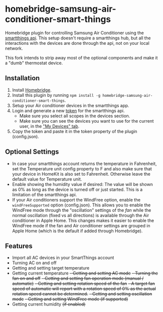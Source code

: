 # homebridge-samsung-air-conditioner-smart-things

Homebridge plugin for controlling Samsung Air Conditioner using the [smartthings api](https://smartthings.developer.samsung.com/docs/api-ref/st-api.html#tag/Devices). This setup doesn't require a smartthings hub, but all the interactions with the devices are done through the api, not on your local network.

This fork intends to strip away most of the optional components and make it a "dumb" thermostat device.

## Installation 
1. Install [Homebridge](https://github.com/nfarina/homebridge).
2. Install this plugin by running `npm install -g homebridge-samsung-air-conditioner-smart-things`.
3. Setup your Air conditioner devices in the smartthings app.
4. Login and generate a new [token](https://account.smartthings.com/tokens#) for the smartthings api. 
     - Make sure you select all scopes in the devices section.
     - Make sure you can see the devices you want to use for the current user, in the ["My Devices" tab](https://account.smartthings.com/).
5. Copy the token and paste it in the token property of the plugin (config.json).

## Optional Settings

- In case your smartthings account returns the temperature in Fahrenheit, set the Temperature unit config property to F and also make sure that your device in HomeKit is also set to Fahrenheit. Otherwise leave the default value for Temperature unit.
- Enable showing the humidity value if desired: The value will be shown as 0% as long as the device is turned off or just started. This is a limitation of the smartthings api.
- If your Air conditioners support the WindFree option, enable the `windFreeSupported` option (config.json). This allows you to enable the WindFree mode through the "oscillation" settings of the _fan_ while the normal oscillation (fixed vs all directions) is available through the Air conditioner in Apple Home. This changes makes it easier to enable the WindFree mode if the fan and Air conditioner settings are grouped in Apple Home (which is the default if added through Homebridge).

## Features
- Import all AC devices in your SmartThings account
- Turning AC on and off
- Getting and setting target temperature
- Getting current temperature
~~- Getting and setting AC mode~~
~~- Turning the fan on and off~~
~~- Getting and setting fan operation mode (manual / automatic)~~
~~- Getting and setting rotation speed of the fan~~
  ~~- A target fan speed of automatic will report with a rotation speed of 0% as the actual rotation speed cannot be determined.~~
~~- Getting and setting oscillation mode~~
~~- Getting and setting WindFree mode (if supported)~~
- Getting current humidity ~~(if enabled)~~
